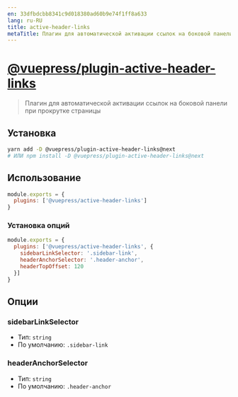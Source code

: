 ```yaml
---
en: 33dfbdcbb8341c9d018380ad60b9e74f1ff8a633
lang: ru-RU
title: active-header-links
metaTitle: Плагин для автоматической активации ссылок на боковой панели при прокрутке страницы | VuePress
---
```


# [@vuepress/plugin-active-header-links](https://github.com/vuejs/vuepress/tree/master/packages/%40vuepress/plugin-active-header-links)

> Плагин для автоматической активации ссылок на боковой панели при прокрутке страницы

## Установка

```bash
yarn add -D @vuepress/plugin-active-header-links@next
# ИЛИ npm install -D @vuepress/plugin-active-header-links@next
```

## Использование

```javascript
module.exports = {
  plugins: ['@vuepress/active-header-links']
}
```

### Установка опций
```javascript
module.exports = {
  plugins: ['@vuepress/active-header-links', {
    sidebarLinkSelector: '.sidebar-link',
    headerAnchorSelector: '.header-anchor',
    headerTopOffset: 120
  }]
}
```

## Опции

### sidebarLinkSelector

- Тип: `string`
- По умолчанию: `.sidebar-link`

### headerAnchorSelector

- Тип: `string`
- По умолчанию: `.header-anchor`

